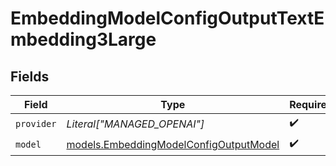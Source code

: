 # EmbeddingModelConfigOutputTextEmbedding3Large


## Fields

| Field                                                                                  | Type                                                                                   | Required                                                                               | Description                                                                            |
| -------------------------------------------------------------------------------------- | -------------------------------------------------------------------------------------- | -------------------------------------------------------------------------------------- | -------------------------------------------------------------------------------------- |
| `provider`                                                                             | *Literal["MANAGED_OPENAI"]*                                                            | :heavy_check_mark:                                                                     | N/A                                                                                    |
| `model`                                                                                | [models.EmbeddingModelConfigOutputModel](../models/embeddingmodelconfigoutputmodel.md) | :heavy_check_mark:                                                                     | N/A                                                                                    |